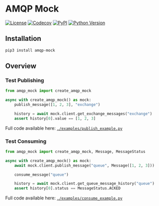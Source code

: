 # AMQP Mock

[![License](https://img.shields.io/github/license/nikitanovosibirsk/amqp-mock.svg)](https://github.com/nikitanovosibirsk/amqp-mock)
[![Codecov](https://img.shields.io/codecov/c/github/nikitanovosibirsk/amqp-mock/master.svg)](https://codecov.io/gh/nikitanovosibirsk/amqp-mock)
[![PyPI](https://img.shields.io/pypi/v/amqp-mock.svg)](https://pypi.python.org/pypi/amqp-mock/)
[![Python Version](https://img.shields.io/pypi/pyversions/amqp-mock.svg)](https://pypi.python.org/pypi/amqp-mock/)

## Installation

```sh
pip3 install amqp-mock
```

## Overview

### Test Publishing

```python
from amqp_mock import create_amqp_mock

async with create_amqp_mock() as mock:
    publish_message([1, 2, 3], "exchange")

    history = await mock.client.get_exchange_messages("exchange")
    assert history[0].value == [1, 2, 3]
```

Full code available here: [`./examples/publish_example.py`](https://github.com/nikitanovosibirsk/amqp-mock/blob/master/examples/publish_example.py)

### Test Consuming

```python
from amqp_mock import create_amqp_mock, Message, MessageStatus

async with create_amqp_mock() as mock:
    await mock.client.publish_message("queue", Message([1, 2, 3]))

    consume_message("queue")

    history = await mock.client.get_queue_message_history("queue")
    assert history[0].status == MessageStatus.ACKED
```

Full code available here: [`./examples/consume_example.py`](https://github.com/nikitanovosibirsk/amqp-mock/blob/master/examples/consume_example.py)
